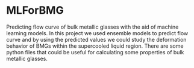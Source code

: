 # MLForBMG
Predicting flow curve of bulk metallic glasses with the aid of machine learning models.
In this project we used ensemble models to predict flow curve and by using the predicted values we could study the deformation behavior of BMGs within the supercooled liquid region.
There are some python files that could be useful for calculating some properties of bulk metallic glasses.
